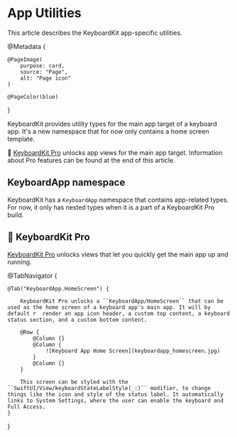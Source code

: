 # App Utilities

This article describes the KeyboardKit app-specific utilities.

@Metadata {

    @PageImage(
        purpose: card,
        source: "Page",
        alt: "Page icon"
    )

    @PageColor(blue)
}

KeyboardKit provides utility types for the main app target of a keyboard app. It's a new namespace that for now only contains a home screen template. 

👑 [KeyboardKit Pro][Pro] unlocks app views for the main app target. Information about Pro features can be found at the end of this article.



## KeyboardApp namespace

KeyboardKit has a ``KeyboardApp`` namespace that contains app-related types. For now, it only has nested types when it is a part of a KeyboardKit Pro build.



## 👑 KeyboardKit Pro

[KeyboardKit Pro][Pro] unlocks views that let you quickly get the main app up and running.

[Pro]: https://github.com/KeyboardKit/KeyboardKitPro

@TabNavigator {
    
    @Tab("KeyboardApp.HomeScreen") {
        
        KeyboardKit Pro unlocks a ``KeyboardApp/HomeScreen`` that can be used as the home screen of a keyboard app's main app. It will by default r  render an app icon header, a custom top content, a keyboard status section, and a custom bottom content.
    
        @Row {
            @Column {}
            @Column {
                ![Keyboard App Home Screen](keyboardapp_homescreen.jpg)
            }
            @Column {}
        }
        
        This screen can be styled with the ``SwiftUI/View/keyboardStateLabelStyle(_:)`` modifier, to change things like the icon and style of the status label. It automatically links to System Settings, where the user can enable the keyboard and Full Access.
    }
}
